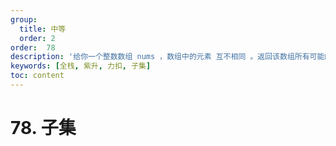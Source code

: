 ```yaml
---
group:
  title: 中等
  order: 2
order:  78
description: '给你一个整数数组 nums ，数组中的元素 互不相同 。返回该数组所有可能的子集（幂集）。'
keywords: [全栈, 紫升, 力扣, 子集]
toc: content
---
```


# 78. 子集
